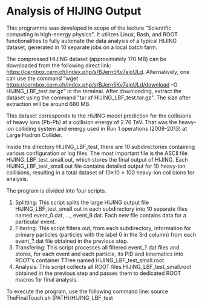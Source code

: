 # Analysis of HIJING Output

This programme was developed in scope of the lecture "Scientific computing in high-energy physics". It utilizes Linux, Bash, and ROOT functionalities to fully automate the data analysis of a typical HIJING dataset, generated in 10 separate jobs on a local batch farm.

The compressed HIJING dataset (approximately 170 MB) can be downloaded from the following direct link: https://cernbox.cern.ch/index.php/s/BJern5Ky7ajoULd. Alternatively, one can use the command "wget https://cernbox.cern.ch/index.php/s/BJern5Ky7ajoULd/download -O HIJING_LBF_test.tar.gz" in the terminal. After downloading, extract the dataset using the command "tar xf HIJING_LBF_test.tar.gz". The size after extraction will be around 680 MB.

This dataset corresponds to the HIJING model prediction for the collisions of heavy ions (Pb-Pb) at a collision energy of 2.76 TeV. That was the heavy-ion colliding system and energy used in Run 1 operations (2009-2013) at Large Hadron Collider.

Inside the directory HIJING_LBF_test, there are 10 subdirectories containing various configuration or log files. The most important file is the ASCII file HIJING_LBF_test_small.out, which stores the final output of HIJING. Each HIJING_LBF_test_small.out file contains detailed output for 10 heavy-ion collisions, resulting in a total dataset of 10×10 = 100 heavy-ion collisions for analysis.

The program is divided into four scripts.
1. Splitting: This script splits the large HIJING output file HIJING_LBF_test_small.out in each subdirectory into 10 separate files named event_0.dat, ..., event_9.dat. Each new file contains data for a particular event.
2. Filtering: This script filters out, from each subdirectory, information for primary particles (particles with the label 0 in the 3rd column) from each event_?.dat file obtained in the previous step.
3. Transfering: This script processes all filtered event_?.dat files and stores, for each event and each particle, its PID and kinematics into ROOT's container TTree named HIJING_LBF_test_small.root.
4. Analysis: This script collects all ROOT files HIJING_LBF_test_small.root obtained in the previous step and passes them to dedicated ROOT macros for final analysis.

To execute the program, use the following command line:
source TheFinalTouch.sh (PATH)/HIJING_LBF_test
